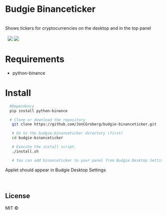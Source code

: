 # Budgie Binanceticker
<br/>
Shows tickers for cryptocurrencies on the desktop and in the top panel<br/><br/>  

<img src="https://raw.githubusercontent.com/JonCGroberg/budgie-binanceticker/master/media/desktop.gif"/>
<img src="https://raw.githubusercontent.com/JonCGroberg/budgie-binanceticker/master/media/topbar.gif"/>

# Requirements

* python-binance

# Install

```bash
  #Dependency
  pip install python-binance

  # Clone or download the repository
   git clone https://github.com/JonCGroberg/budgie-binanceticker.git

   # Go to the budgie-binanceticker directory (first)
   cd budgie-binanceticker

   # Execute the install script.
   ./install.sh

   # You can add binanceticker to your panel from Budgie Desktop Settings.
```
Applet should appear in Budgie Desktop Settings  
<br/><br/>

## License


MIT ©
